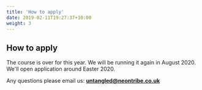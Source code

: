 ```yaml
---
title: 'How to apply'
date: 2019-02-11T19:27:37+10:00
weight: 3
---
```


## How to apply

The course is over for this year.  We will be running it again in August 2020.  We'll open application around Easter 2020.

Any questions please email us: <b>untangled@neontribe.co.uk</b>  <br>


